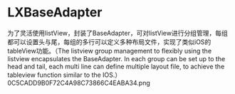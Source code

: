 # LXBaseAdapter
为了灵活使用listView，封装了BaseAdapter，可对listView进行分组管理，每组都可以设置头与尾，每组的多行可以定义多种布局文件，实现了类似iOS的tableView功能。（The listview group management to flexibly using the listview encapsulates the BaseAdapter. In each group can be set up to the head and tail, each multi line can define multiple layout file, to achieve the tableview function similar to the IOS.）
0C5CADD9B0F72C4A98C73866C4EABA34.png
